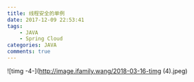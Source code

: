 ```yaml
---
title: 线程安全的单例
date: 2017-12-09 22:53:41
tags:  
    - JAVA
    - Spring Cloud
categories: JAVA
comments: true
---
```

![timg -4-](http://image.ifamily.wang/2018-03-16-timg (4).jpeg)

